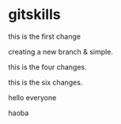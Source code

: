 # gitskills




this is the first change






creating a new branch & simple.




this is the four changes.





this is the six changes.


hello everyone


haoba

